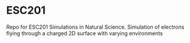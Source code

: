 # ESC201
Repo for ESC201 Simulations in Natural Science. Simulation of electrons flying through a charged 2D surface with varying environments
